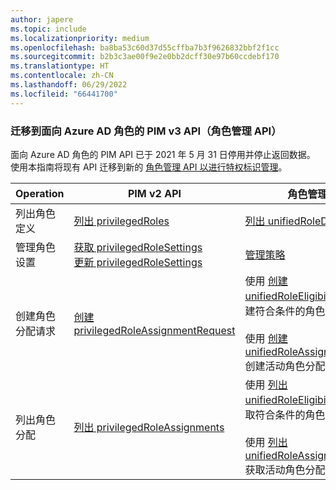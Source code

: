 ```yaml
---
author: japere
ms.topic: include
ms.localizationpriority: medium
ms.openlocfilehash: ba8ba53c60d37d55cffba7b3f9626832bbf2f1cc
ms.sourcegitcommit: b2b3c3ae00f9e2e0bb2dcff30e97b60ccdebf170
ms.translationtype: HT
ms.contentlocale: zh-CN
ms.lasthandoff: 06/29/2022
ms.locfileid: "66441700"
---
```

<!-- markdownlint-disable MD041-->

### <a name="migrate-to-pim-v3-api-for-azure-ad-roles-role-management-apis"></a>迁移到面向 Azure AD 角色的 PIM v3 API（角色管理 API）

面向 Azure AD 角色的 PIM API 已于 2021 年 5 月 31 日停用并停止返回数据。 使用本指南将现有 API 迁移到新的 [角色管理 API 以进行特权标识管理](/graph/api/resources/privilegedidentitymanagementv3-overview)。

| Operation | PIM v2 API | 角色管理 API（PIM v3） |
| --------- | ------------ | -------------- |
| 列出角色定义 | [列出 privilegedRoles](/graph/api/privilegedrole-list) | [列出 unifiedRoleDefinitions](/graph/api/rbacapplication-list-roledefinitions) |
| 管理角色设置 | [获取 privilegedRoleSettings](/graph/api/privilegedrolesettings-get)<br/>[更新 privilegedRoleSettings](/graph/api/privilegedrolesettings-update) | [管理策略](/graph/api/policyroot-list-rolemanagementpolicies)
| 创建角色分配请求 | [创建 privilegedRoleAssignmentRequest](/graph/api/privilegedroleassignmentrequest-post) | 使用 [创建 unifiedRoleEligibilityScheduleRequest](/graph/api/rbacapplication-post-roleeligibilityschedulerequests) 创建符合条件的角色分配<br/><br/>使用 [创建 unifiedRoleAssignmentScheduleRequest](/graph/api/rbacapplication-post-roleassignmentschedulerequests) 创建活动角色分配 |
| 列出角色分配 | [列出 privilegedRoleAssignments](/graph/api/privilegedroleassignment-list) | 使用 [列出 unifiedRoleEligibilityScheduleInstances](/graph/api/rbacapplication-list-roleeligibilityscheduleinstances) 获取符合条件的角色分配<br/><br/>使用 [列出 unifiedRoleAssignmentScheduleInstances](/graph/api/rbacapplication-list-roleassignmentscheduleinstances) 获取活动角色分配 |
